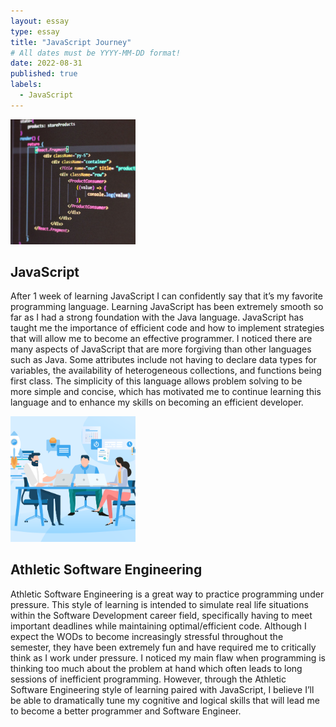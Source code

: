```yaml
---
layout: essay
type: essay
title: "JavaScript Journey"
# All dates must be YYYY-MM-DD format!
date: 2022-08-31
published: true
labels:
  - JavaScript
---
```


<img width="200px" class="rounded float-start pe-4" src="../img/javascript.jpg">

## JavaScript

After 1 week of learning JavaScript I can confidently say that it’s my favorite programming language. Learning JavaScript has been extremely smooth so far as I had a strong foundation with the Java language. JavaScript has taught me the importance of efficient code and how to implement strategies that will allow me to become an effective programmer. I noticed there are many aspects of JavaScript that are more forgiving than other languages such as Java. Some attributes include not having to declare data types for variables, the availability of heterogeneous collections, and functions being first class. The simplicity of this language allows problem solving to be more simple and concise, which has motivated me to continue learning this language and to enhance my skills on becoming an efficient developer.

<img width="200px" class="rounded float-start pe-4" src="../img/swengineering.png">

## Athletic Software Engineering

Athletic Software Engineering is a great way to practice programming under pressure. This style of learning is intended to simulate real life situations within the Software Development career field, specifically having to meet important deadlines while maintaining optimal/efficient code. Although I expect the WODs to become increasingly stressful throughout the semester, they have been extremely fun and have required me to critically think as I work under pressure. I noticed my main flaw when programming is thinking too much about the problem at hand which often leads to long sessions of inefficient programming. However, through the Athletic Software Engineering style of learning paired with JavaScript, I believe I’ll be able to dramatically tune my cognitive and logical skills that will lead me to become a better programmer and Software Engineer. 
